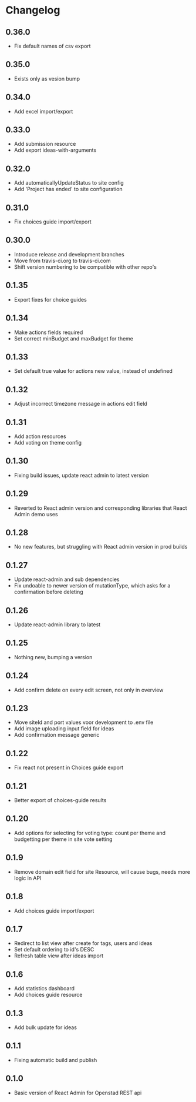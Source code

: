 # Changelog

## 0.36.0
* Fix default names of csv export

## 0.35.0
* Exists only as vesion bump

## 0.34.0
* Add excel import/export 

## 0.33.0
* Add submission resource
* Add export ideas-with-arguments

## 0.32.0
* Add automaticallyUpdateStatus to site config
* Add 'Project has ended' to site configuration

## 0.31.0
* Fix choices guide import/export

## 0.30.0
* Introduce release and development branches
* Move from travis-ci.org to travis-ci.com
* Shift version numbering to be compatible with other repo's

## 0.1.35
* Export fixes for choice guides

## 0.1.34
* Make actions fields required
* Set correct minBudget and maxBudget for theme

## 0.1.33
* Set default true value for actions new value, instead of undefined

## 0.1.32
* Adjust incorrect timezone message in actions edit field

## 0.1.31
* Add action resources
* Add voting on theme config

## 0.1.30
* Fixing build issues, update react admin to latest version

## 0.1.29
* Reverted to React admin version and corresponding libraries that React Admin demo uses

## 0.1.28
* No new features, but struggling with React admin version in prod builds

## 0.1.27
* Update react-admin and sub dependencies
* Fix undoable to newer version of mutationType, which asks for a confirmation before deleting

## 0.1.26
* Update react-admin library to latest

## 0.1.25
* Nothing new, bumping a version

## 0.1.24
* Add confirm delete on every edit screen, not only in overview

## 0.1.23
* Move siteId and port values voor development to .env file
* Add image uploading input field for ideas
* Add confirmation message generic

## 0.1.22
* Fix react not present in Choices guide export

## 0.1.21
* Better export of choices-guide results

## 0.1.20
* Add options for selecting  for voting type: count per theme and budgetting per theme in site vote setting

## 0.1.9
* Remove domain edit field for site Resource, will cause bugs, needs more logic in API

## 0.1.8
* Add choices guide import/export

## 0.1.7
* Redirect to list view after create for tags, users and ideas
* Set default ordering to id's DESC
* Refresh table view after ideas import

## 0.1.6
* Add statistics dashboard
* Add choices guide resource

## 0.1.3
* Add bulk update for ideas

## 0.1.1
* Fixing automatic build and publish

## 0.1.0
* Basic version of React Admin for Openstad REST api
